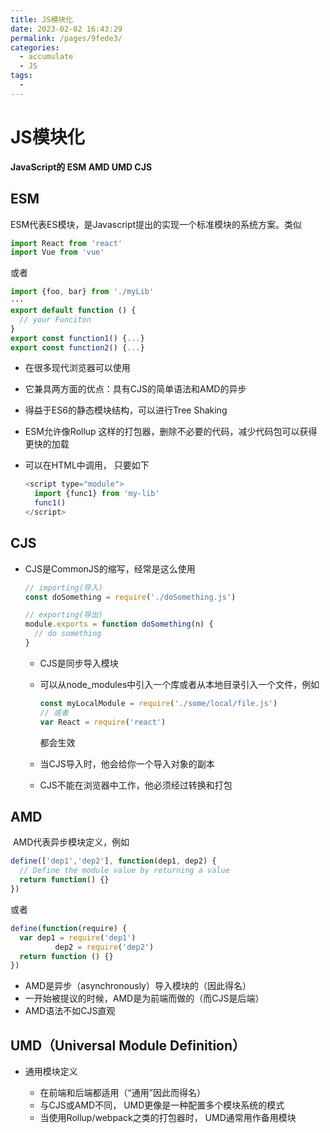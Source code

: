 ```yaml
---
title: JS模块化
date: 2023-02-02 16:43:29
permalink: /pages/9fede3/
categories:
  - accumulate
  - JS
tags:
  - 
---
```

# JS模块化
**JavaScript的 ESM AMD UMD CJS**
## ESM 

​	ESM代表ES模块，是Javascript提出的实现一个标准模块的系统方案。类似

```javascript
import React from 'react'
import Vue from 'vue'
```

或者

```javascript
import {foo, bar} from './myLib'
···
export default function () {
  // your Funciton
}
export const function1() {...}
export const function2() {...}
```

+ 在很多现代浏览器可以使用

- 它兼具两方面的优点：具有CJS的简单语法和AMD的异步

- 得益于ES6的静态模块结构，可以进行Tree Shaking

- ESM允许像Rollup 这样的打包器，删除不必要的代码，减少代码包可以获得更快的加载

- 可以在HTML中调用， 只要如下

  ```javascript
  <script type="module">
    import {func1} from 'my-lib'
  	func1()
  </script>
  ```

  

## CJS

* CJS是CommonJS的缩写，经常是这么使用

  ```javascript
  // importing(导入)
  const doSomething = require('./doSomething.js')
  
  // exporting(导出)
  module.exports = function doSomething(n) {
    // do something
  }
  ```

  * CJS是同步导入模块

  * 可以从node_modules中引入一个库或者从本地目录引入一个文件，例如

    ```javascript
    const myLocalModule = require('./some/local/file.js')
    // 或者
    var React = require('react')
    ```

    都会生效

  * 当CJS导入时，他会给你一个导入对象的副本

  * CJS不能在浏览器中工作，他必须经过转换和打包

## AMD

  ​	AMD代表异步模块定义，例如

  ```javascript
  define(['dep1','dep2'], function(dep1, dep2) {
    // Define the module value by returning a value
    return function() {}
  })
  ```

  或者

  ```javascript
  define(function(require) {
    var dep1 = require('dep1')
    		dep2 = require('dep2')
    return function () {}
  })
  ```

  - AMD是异步（asynchronously）导入模块的（因此得名）
  - 一开始被提议的时候，AMD是为前端而做的（而CJS是后端）
  - AMD语法不如CJS直观

## UMD（Universal Module Definition）
* 通用模块定义

  - 在前端和后端都适用（“通用”因此而得名）
  - 与CJS或AMD不同， UMD更像是一种配置多个模块系统的模式
  - 当使用Rollup/webpack之类的打包器时， UMD通常用作备用模块


